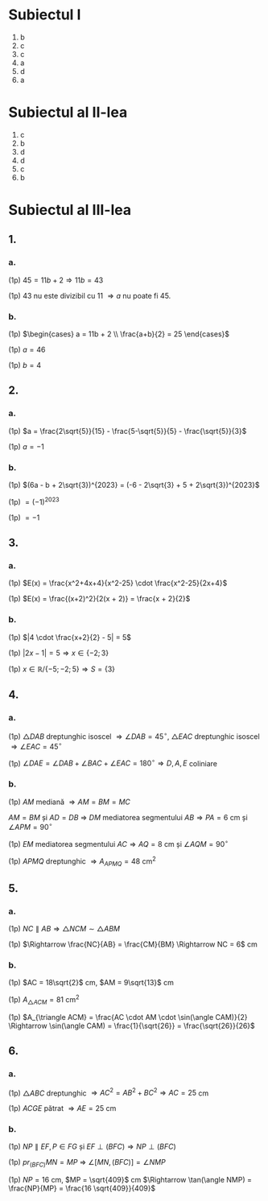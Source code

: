 # Subiectul I

1. b
2. c
3. c
4. a
5. d
6. a

# Subiectul al II-lea

1. c
2. b
3. d
4. d
5. c
6. b

# Subiectul al III-lea

## 1.

### a.

(1p) $45 = 11b + 2 \Rightarrow 11b = 43$

(1p) $43$ nu este divizibil cu $11$ $\Rightarrow a$ nu poate fi $45$.

### b.

(1p) $\begin{cases}
a = 11b + 2 \\
\frac{a+b}{2} = 25
\end{cases}$

(1p) $a=46$

(1p) $b=4$

## 2.

### a.

(1p) $a = \frac{2\sqrt{5}}{15} - \frac{5-\sqrt{5}}{5} - \frac{\sqrt{5}}{3}$

(1p) $a = -1$

### b.

(1p) $(6a - b + 2\sqrt{3})^{2023} = (-6 - 2\sqrt{3} + 5 + 2\sqrt{3})^{2023}$

(1p) $= (-1)^{2023}$

(1p) $= -1$

## 3.

### a.

(1p) $E(x) = \frac{x^2+4x+4}{x^2-25} \cdot \frac{x^2-25}{2x+4}$

(1p) $E(x) = \frac{(x+2)^2}{2(x + 2)} = \frac{x + 2}{2}$

### b.

(1p) $|4 \cdot \frac{x+2}{2} - 5| = 5$

(1p) $|2x - 1| = 5 \Rightarrow x \in \{-2; 3\}$

(1p) $x \in \mathbb{R} / \{-5; -2; 5\} \Rightarrow S = \{3\}$

## 4.

### a.

(1p) $\triangle DAB$ dreptunghic isoscel $\Rightarrow \angle DAB = 45^\circ$, $\triangle EAC$ dreptunghic isoscel $\Rightarrow \angle EAC = 45^\circ$

(1p) $\angle DAE = \angle DAB + \angle BAC + \angle EAC = 180^\circ \Rightarrow D, A, E$ coliniare

### b.

(1p) $AM$ mediană $\Rightarrow AM = BM = MC$

$AM = BM$ și $AD = DB$ $\Rightarrow$ $DM$ mediatorea segmentului $AB \Rightarrow PA = 6$ cm și $\angle APM = 90^\circ$

(1p) $EM$ mediatorea segmentului $AC \Rightarrow AQ = 8$ cm și $\angle AQM = 90^\circ$

(1p) $APMQ$ dreptunghic $\Rightarrow A_{APMQ} = 48$ cm$^2$

## 5.

### a.

(1p) $NC \parallel AB \Rightarrow \triangle NCM \sim \triangle ABM$

(1p) $\Rightarrow \frac{NC}{AB} = \frac{CM}{BM} \Rightarrow NC = 6$ cm

### b.

(1p) $AC = 18\sqrt{2}$ cm, $AM = 9\sqrt{13}$ cm

(1p) $A_{\triangle ACM} = 81$ cm$^2$

(1p) $A_{\triangle ACM} = \frac{AC \cdot AM \cdot \sin(\angle CAM)}{2} \Rightarrow \sin(\angle CAM) = \frac{1}{\sqrt{26}} = \frac{\sqrt{26}}{26}$

## 6.

### a.

(1p) $\triangle ABC$ dreptunghic $\Rightarrow AC^2 = AB^2 + BC^2 \Rightarrow AC = 25$ cm

(1p) $ACGE$ pătrat $\Rightarrow AE = 25$ cm

### b.

(1p) $NP \parallel EF, P \in FG$ și $EF \perp (BFC) \Rightarrow NP \perp (BFC)$

(1p) $pr_{(BFC)}MN = MP$ $\Rightarrow$ $\angle [MN, (BFC)]= \angle NMP$

(1p) $NP = 16$ cm, $MP = \sqrt{409}$ cm $\Rightarrow \tan(\angle NMP) = \frac{NP}{MP} = \frac{16 \sqrt{409}}{409}$
